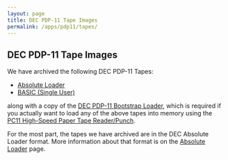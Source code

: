 ```yaml
---
layout: page
title: DEC PDP-11 Tape Images
permalink: /apps/pdp11/tapes/
---
```


DEC PDP-11 Tape Images
----------------------

We have archived the following DEC PDP-11 Tapes:

- [Absolute Loader](absloader/)
- [BASIC (Single User)](basic/)

along with a copy of the [DEC PDP-11 Bootstrap Loader](/apps/pdp11/boot/bootstrap/), which is required if you actually want
to load any of the above tapes into memory using the [PC11 High-Speed Paper Tape Reader/Punch](/devices/pdp11/pc11/).

For the most part, the tapes we have archived are in the DEC Absolute Loader format.  More information about that format
is on the [Absolute Loader](absloader/) page.
